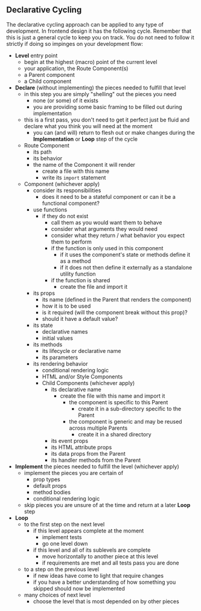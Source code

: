 ## Declarative Cycling

The declarative cycling approach can be applied to any type of development. In frontend design it has the following cycle. Remember that this is just a general cycle to keep you on track. You do not need to follow it strictly if doing so impinges on your development flow:

- **Level** entry point
  - begin at the highest (macro) point of the current level
  - your application, the Route Component(s)
  - a Parent component
  - a Child component
- **Declare** (without implementing) the pieces needed to fulfill that level
  - in this step you are simply "shelling" out the pieces you need
    - none (or some) of it exists
    - you are providing some basic framing to be filled out during implementation
  - this is a first pass, you don't need to get it perfect just be fluid and declare what you think you will need at the moment
    - you can (and will) return to flesh out or make changes during the **Implementation** or **Loop** step of the cycle
  - Route Component
    - its path
    - its behavior
    - the name of the Component it will render
      - create a file with this name
      - write its `import` statement
  - Component (whichever apply)
    - consider its responsibilities
      - does it need to be a stateful component or can it be a functional component?
    - use functions
      - if they do not exist
        - call them as you would want them to behave
        - consider what arguments they would need
        - consider what they return / what behavior you expect them to perform
        - if the function is only used in this component
          - if it uses the component's state or methods define it as a method
          - if it does not then define it externally as a standalone utility function
        - if the function is shared
          - create the file and import it
    - its props
      - its name (defined in the Parent that renders the component)
      - how it is to be used
      - is it required (will the component break without this prop)?
      - should it have a default value?
    - its state
      - declarative names
      - initial values
    - its methods
      - its lifecycle or declarative name
      - its parameters
    - its rendering behavior
      - conditional rendering logic
      - HTML and/or Style Components
      - Child Components (whichever apply)
        - its declarative name
          - create the file with this name and import it
            - the component is specific to this Parent
              - create it in a sub-directory specific to the Parent
            - the component is generic and may be reused across multiple Parents
              - create it in a shared directory
        - its event props
        - its HTML attribute props
        - its data props from the Parent
        - its handler methods from the Parent
- **Implement** the pieces needed to fulfill the level (whichever apply)
  - implement the pieces you are certain of
    - prop types
    - default props
    - method bodies
    - conditional rendering logic
  - skip pieces you are unsure of at the time and return at a later **Loop** step
- **Loop**
  - to the first step on the next level
    - if this level appears complete at the moment
      - implement tests
      - go one level down
    - if this level and all of its sublevels are complete
      - move horizontally to another piece at this level
      - if requirements are met and all tests pass you are done
  - to a step on the previous level
    - if new ideas have come to light that require changes
    - if you have a better understanding of how something you skipped should now be implemented
  - many choices of next level
    - choose the level that is most depended on by other pieces
